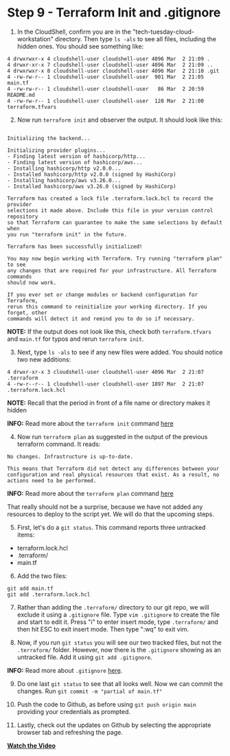 # Step 9 - Terraform Init and .gitignore

1. In the CloudShell, confirm you are in the "tech-tuesday-cloud-workstation"
directory. Then type `ls -als` to see all files, including the hidden ones. You
should see something like:

```
4 drwxrwxr-x 4 cloudshell-user cloudshell-user 4096 Mar  2 21:09 .
4 drwxr-xr-x 7 cloudshell-user cloudshell-user 4096 Mar  2 21:09 ..
4 drwxrwxr-x 8 cloudshell-user cloudshell-user 4096 Mar  2 21:10 .git
4 -rw-rw-r-- 1 cloudshell-user cloudshell-user  901 Mar  2 21:05 main.tf
4 -rw-rw-r-- 1 cloudshell-user cloudshell-user   86 Mar  2 20:59 README.md
4 -rw-rw-r-- 1 cloudshell-user cloudshell-user  128 Mar  2 21:00 terraform.tfvars
```

2. Now run `terraform init` and observer the output. It should look like this:

```

Initializing the backend...

Initializing provider plugins...
- Finding latest version of hashicorp/http...
- Finding latest version of hashicorp/aws...
- Installing hashicorp/http v2.0.0...
- Installed hashicorp/http v2.0.0 (signed by HashiCorp)
- Installing hashicorp/aws v3.26.0...
- Installed hashicorp/aws v3.26.0 (signed by HashiCorp)

Terraform has created a lock file .terraform.lock.hcl to record the provider
selections it made above. Include this file in your version control repository
so that Terraform can guarantee to make the same selections by default when
you run "terraform init" in the future.

Terraform has been successfully initialized!

You may now begin working with Terraform. Try running "terraform plan" to see
any changes that are required for your infrastructure. All Terraform commands
should now work.

If you ever set or change modules or backend configuration for Terraform,
rerun this command to reinitialize your working directory. If you forget, other
commands will detect it and remind you to do so if necessary.

```

**NOTE:** If the output does not look like this, check both `terraform.tfvars` and
`main.tf` for typos and rerun `terraform init`.

3. Next, type `ls -als` to see if any new files were added. You should notice two
new additions:

```
4 drwxr-xr-x 3 cloudshell-user cloudshell-user 4096 Mar  2 21:07 .terraform
4 -rw-r--r-- 1 cloudshell-user cloudshell-user 1897 Mar  2 21:07 .terraform.lock.hcl

```

**NOTE:** Recall that the period in front of a file name or directory makes it hidden

**INFO:** Read more about the `terraform init` command
[here](https://www.terraform.io/docs/cli/commands/init.html)

4. Now run `terraform plan` as suggested in the output of the previous terraform
command. It reads:

```
No changes. Infrastructure is up-to-date.

This means that Terraform did not detect any differences between your
configuration and real physical resources that exist. As a result, no
actions need to be performed.

```

**INFO:** Read more about the `terraform plan` command
[here](https://www.terraform.io/docs/cli/commands/plan.html)

That really should not be a surprise, because we have not added any resources to
deploy to the script yet. We will do that the upcoming steps.

5. First, let's do a `git status`. This command reports three untracked items:
  * terraform.lock.hcl
  * .terraform/
  * main.tf

6. Add the two files:

```
git add main.tf
git add .terraform.lock.hcl

```

7. Rather than adding the `.terraform/` directory to our git repo, we will exclude
it using a `.gitignore` file. Type `vim .gitignore` to create the file and start to
edit it. Press "i" to enter insert mode, type `.terraform/` and then hit ESC to exit
insert mode. Then type ":wq" to exit vim.

8. Now, if you run `git status` you will see our two tracked files, but not the
`.terraform/` folder. However, now there is the `.gitignore` showing as an untracked
file. Add it using `git add .gitignore`.

**INFO:** Read more about `.gitignore` [here](https://git-scm.com/docs/gitignore).

9. Do one last `git status` to see that all looks well. Now we can commit the changes.
Run `git commit -m "partial of main.tf"`

10. Push the code to Github, as before using `git push origin main` providing your
credentials as prompted.

11. Lastly, check out the updates on Github by selecting the appropriate browser tab
and refreshing the page.


**[Watch the Video](https://youtu.be/CW9YNyfPJx8)**

